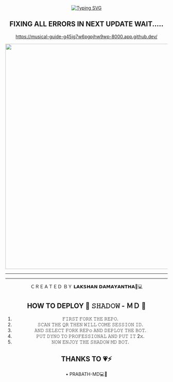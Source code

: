 <div align="center">
     
 [![Typing SVG](https://readme-typing-svg.herokuapp.com?font=Rockstar-ExtraBold&color=F01&lines=ＳＨＡＤＯＷ+ＭＤ+ＷＨＡＴＳＡＰＰ+ＢＯＴ)](https://git.io/typing-svg)

## FIXING  ALL ERRORS IN NEXT UPDATE WAIT..... 

https://musical-guide-g45jg7w6pgpjhw9wp-8000.app.github.dev/

  <p align="center">
<a href="https://github.com/vipshadowmd">
    <img src="https://telegra.ph/file/8f0d6b5f0f741277f4ef8.jpg"  width="700px">
</a>
<hr>

<hr>

ＣＲＥＡＴＥＤ ＢＹ 𝗟𝗔𝗞𝗦𝗛𝗔𝗡 𝗗𝗔𝗠𝗔𝗬𝗔𝗡𝗧𝗛𝗔🔰💻

## HOW TO DEPLOY 🧚 𝚂𝙷𝙰𝙳𝙾𝚆 - ＭＤ 🧚

1) 𝙵𝙸𝚁𝚂𝚃 𝙵𝙾𝚁𝙺 𝚃𝙷𝙴 𝚁𝙴𝙿𝙾.
2) 𝚂𝙲𝙰𝙽 𝚃𝙷𝙴 𝚀𝚁 𝚃𝙷𝙴𝙽 𝚆𝙸𝙻𝙻 𝙲𝙾𝙼𝙴 𝚂𝙴𝚂𝚂𝙸𝙾𝙽 𝙸𝙳.
4) 𝙰𝙽𝙳 𝚂𝙴𝙻𝙴𝙲𝚃 𝙵𝙾𝚁𝙺 𝚁𝙴𝙿𝚘 𝙰𝙽𝙳 𝙳𝙴𝙿𝙻𝙾𝚈 𝚃𝙷𝙴 𝙱𝙾𝚃.
5) 𝙿𝚄𝚃 𝙳𝚈𝙽𝙾 𝚃𝙾 𝙿𝚁𝙾𝙵𝙴𝚂𝚂𝙸𝙾𝙽𝙰𝙻 𝙰𝙽𝙳 𝙿𝚄𝚃 𝙸𝚃 2𝚡.
6) 𝙽𝙾𝚆 𝙴𝙽𝙹𝙾𝚈 𝚃𝙷𝙴 𝚂𝙷𝙰𝙳𝙾𝚆 𝙼𝙳 𝙱𝙾𝚃.


## THANKS TO 💗⚡

• PRABATH-MD💻🔰
